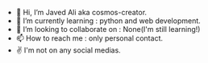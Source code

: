 - 👋 Hi, I’m Javed Ali aka cosmos-creator.
- 🌱 I’m currently learning : python and web development.
- 💞️ I’m looking to collaborate on : None(I'm still learning!)
- 📫 How to reach me : only personal contact.
- ✌️ I'm not on any social medias.